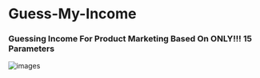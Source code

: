 # Guess-My-Income
### Guessing Income For Product Marketing Based On ONLY!!! 15 Parameters 
![images](https://github.com/secrakib/Guess-My-Income/assets/102784469/cd2a2222-37de-4cc0-85a3-d99160d2f99c)

